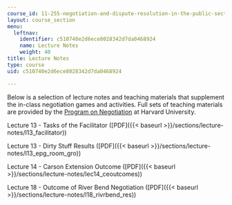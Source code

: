 ```yaml
---
course_id: 11-255-negotiation-and-dispute-resolution-in-the-public-sector-spring-2005
layout: course_section
menu:
  leftnav:
    identifier: c510740e2d6ece8028342d7da0468924
    name: Lecture Notes
    weight: 40
title: Lecture Notes
type: course
uid: c510740e2d6ece8028342d7da0468924

---
```


Below is a selection of lecture notes and teaching materials that supplement the in-class negotiation games and activities. Full sets of teaching materials are provided by the [Program on Negotiation](http://www.pon.harvard.edu/) at Harvard University.

Lecture 13 - Tasks of the Facilitator ([PDF]({{< baseurl >}}/sections/lecture-notes/l13_facilitator))

Lecture 13 - Dirty Stuff Results ([PDF]({{< baseurl >}}/sections/lecture-notes/l13_epg_room_gro))

Lecture 14 - Carson Extension Outcome ([PDF]({{< baseurl >}}/sections/lecture-notes/lec14_ceoutcomes))

Lecture 18 - Outcome of River Bend Negotiation ([PDF]({{< baseurl >}}/sections/lecture-notes/l18_rivrbend_res))